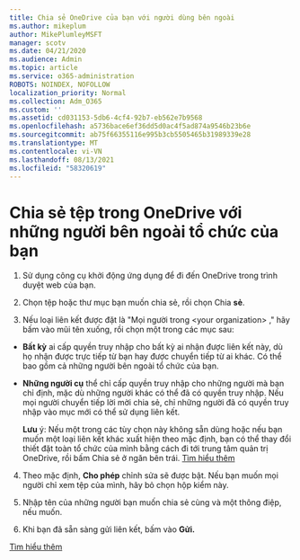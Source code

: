 ```yaml
---
title: Chia sẻ OneDrive của bạn với người dùng bên ngoài
ms.author: mikeplum
author: MikePlumleyMSFT
manager: scotv
ms.date: 04/21/2020
ms.audience: Admin
ms.topic: article
ms.service: o365-administration
ROBOTS: NOINDEX, NOFOLLOW
localization_priority: Normal
ms.collection: Adm_O365
ms.custom: ''
ms.assetid: cd031153-5db6-4cf4-92b7-eb562e7b9568
ms.openlocfilehash: a5736bace6ef36dd5d0ac4f5ad874a9546b23b6e
ms.sourcegitcommit: ab75f66355116e995b3cb5505465b31989339e28
ms.translationtype: MT
ms.contentlocale: vi-VN
ms.lasthandoff: 08/13/2021
ms.locfileid: "58320619"
---
```

# <a name="share-files-in-onedrive-with-people-outside-your-organization"></a>Chia sẻ tệp trong OneDrive với những người bên ngoài tổ chức của bạn

1. Sử dụng công cụ khởi động ứng dụng để đi đến OneDrive trong trình duyệt web của bạn. 
    
2. Chọn tệp hoặc thư mục bạn muốn chia sẻ, rồi chọn Chia **sẻ**. 
    
3. Nếu loại liên kết được đặt là "Mọi người trong \<your organization\> ," hãy bấm vào mũi tên xuống, rồi chọn một trong các mục sau: 
    
  - **Bất kỳ** ai cấp quyền truy nhập cho bất kỳ ai nhận được liên kết này, dù họ nhận được trực tiếp từ bạn hay được chuyển tiếp từ ai khác. Có thể bao gồm cả những người bên ngoài tổ chức của bạn. 
    
  - **Những người cụ** thể chỉ cấp quyền truy nhập cho những người mà bạn chỉ định, mặc dù những người khác có thể đã có quyền truy nhập. Nếu mọi người chuyển tiếp lời mời chia sẻ, chỉ những người đã có quyền truy nhập vào mục mới có thể sử dụng liên kết. 
    
    **Lưu** ý: Nếu một trong các tùy chọn này không sẵn dùng hoặc nếu bạn muốn một loại liên kết khác xuất  hiện theo mặc định, bạn có thể thay đổi thiết đặt toàn tổ chức của mình bằng cách đi tới trung tâm quản trị OneDrive, rồi bấm Chia sẻ ở ngăn bên trái. [Tìm hiểu thêm](https://go.microsoft.com/fwlink/?linkid=871961)
  
4. Theo mặc định, **Cho phép** chỉnh sửa sẽ được bật. Nếu bạn muốn mọi người chỉ xem tệp của mình, hãy bỏ chọn hộp kiểm này. 
    
5. Nhập tên của những người bạn muốn chia sẻ cùng và một thông điệp, nếu muốn.
    
6. Khi bạn đã sẵn sàng gửi liên kết, bấm vào **Gửi.** 
    
[Tìm hiểu thêm](https://go.microsoft.com/fwlink/?linkid=871861)
  

